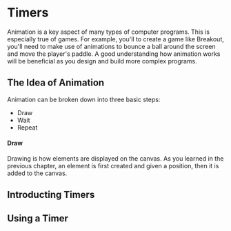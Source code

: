 # Timers
Animation is a key aspect of many types of computer programs. This is especially true of games. For example, you'll to create a game like Breakout, you'll need to make use of animations to bounce a ball around the screen and move the player's paddle. A good understanding how animation works will be beneficial as you design and build more complex programs. 

## The Idea of Animation
Animation can be broken down into three basic steps:
- Draw
- Wait
- Repeat

#### Draw
Drawing is how elements are displayed on the canvas. As you learned in the previous chapter, an element is first created and given a position, then it is added to the canvas. 

## Introducting Timers

## Using a Timer

